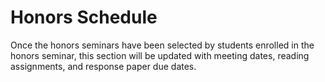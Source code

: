 # Honors Schedule

<div class="rmdwarning">
<p>Once the honors seminars have been selected by students enrolled in the honors seminar, this section will be updated with meeting dates, reading assignments, and response paper due dates.</p>
</div>
